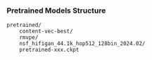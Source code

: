 ### Pretrained Models Structure

```
pretrained/
    content-vec-best/
    rmvpe/
    nsf_hifigan_44.1k_hop512_128bin_2024.02/
    pretrained-xxx.ckpt
```

